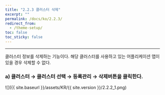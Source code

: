 ```yaml
---
title: "2.2.3 클러스터 삭제"
excerpt: ""
permalink: /docs/ko/2.2.3/
redirect_from:
  - /theme-setup/
toc: false
toc_sticky: false
---
```


---
클러스터 정보를 삭제하는 기능이다. 해당 클러스터를 사용하고 있는 어플리케이션 맵이 있을 경우 삭제할 수 없다.

### a\) 클러스터 → 클러스터 선택 → 등록관리 → 삭제버튼을 클릭한다.

![]({{ site.baseurl }}/assets/KR/{{ site.version }}/2.2.2_1.png)
